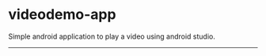 # videodemo-app
Simple android application to play a video using android studio.
*******************************************************************************************************************************************
